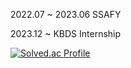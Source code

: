 

2022.07 ~ 2023.06 SSAFY 

2023.12 ~ KBDS Internship

[![Solved.ac Profile](http://mazassumnida.wtf/api/v2/generate_badge?boj=fbdpwl1205)](https://solved.ac/fbdpwl1205/)

<!--
**yeahzizi/yeahzizi** is a ✨ _special_ ✨ repository because its `README.md` (this file) appears on your GitHub profile.

Here are some ideas to get you started:

- 🔭 I’m currently working on ...
- 🌱 I’m currently learning ...
- 👯 I’m looking to collaborate on ...
- 🤔 I’m looking for help with ...
- 💬 Ask me about ...
- 📫 How to reach me: ...
- 😄 Pronouns: ...
- ⚡ Fun fact: ...
-->
